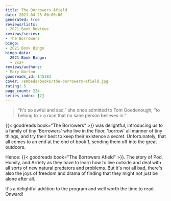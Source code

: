 ```yaml
---
title: The Borrowers Afield
date: 2021-04-25 00:00:00
generated: true
reviews/lists:
- 2021 Book Reviews
reviews/series:
- The Borrowers
bingo:
- 2021 Book Bingo
bingo-data:
  2021 Book Bingo:
  - 2x2+
reviews/authors:
- Mary Norton
goodreads_id: 145383
cover: /embeds/books/the-borrowers-afield.jpg
rating: 5
page_count: 224
series_index: [2]
---
```

> “It's so awful and sad,” she once admitted to Tom Goodenough, “to belong to > a race that no sane person believes in.”

{{< goodreads book="The Borrowers" >}} was delightful, introducing us to a family of tiny 'Borrowers' who live in the floor, 'borrow' all manner of tiny things, and try their best to keep their existence a secret. Unfortunately, that all comes to an end at the end of book 1, sending them off into the great outdoors.  

<!--more-->

Hence: {{< goodreads book="The Borrowers Afield" >}}. The story of Pod, Homily, and Arriety as they have to learn how to live outside and deal with all sorts of new natural predators and problems. But it's not all bad, there's also the joys of freedom and drama of finding that they might not just be alone after all.  

It's a delightful addition to the program and well worth the time to read. Onward!